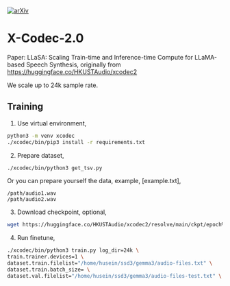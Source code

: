 [![arXiv](https://img.shields.io/badge/arXiv-Paper-<COLOR>.svg)](https://arxiv.org/abs/2502.04128)
 
# X-Codec-2.0

Paper: LLaSA: Scaling Train-time and Inference-time Compute for LLaMA-based Speech Synthesis, originally from https://huggingface.co/HKUSTAudio/xcodec2

We scale up to 24k sample rate.

## Training

1. Use virtual environment,

```bash
python3 -m venv xcodec
./xcodec/bin/pip3 install -r requirements.txt
```

2. Prepare dataset,

```bash
./xcodec/bin/python3 get_tsv.py
```

Or you can prepare yourself the data, example, [example.txt],

```text
/path/audio1.wav
/path/audio2.wav
```

3. Download checkpoint, optional,

```bash
wget https://huggingface.co/HKUSTAudio/xcodec2/resolve/main/ckpt/epoch%3D4-step%3D1400000.ckpt
```

4. Run finetune,

```bash
./xcodec/bin/python3 train.py log_dir=24k \
train.trainer.devices=1 \
dataset.train.filelist="/home/husein/ssd3/gemma3/audio-files.txt" \
dataset.train.batch_size= \
dataset.val.filelist="/home/husein/ssd3/gemma3/audio-files-test.txt" \
```